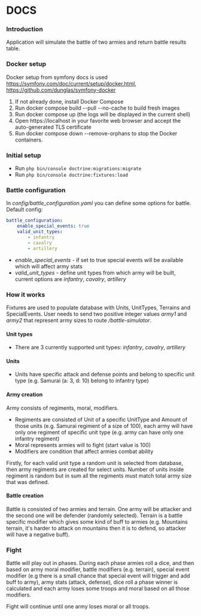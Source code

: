 # DOCS

### Introduction

Application will simulate the battle of two armies and return battle results table.

### Docker setup
Docker setup from symfony docs is used https://symfony.com/doc/current/setup/docker.html, https://github.com/dunglas/symfony-docker

1. If not already done, install Docker Compose
2. Run docker compose build --pull --no-cache to build fresh images
3. Run docker compose up (the logs will be displayed in the current shell)
4. Open https://localhost in your favorite web browser and accept the auto-generated TLS certificate
5. Run docker compose down --remove-orphans to stop the Docker containers.

### Initial setup

* Run ```php bin/console doctrine:migrations:migrate```
* Run ```php bin/console doctrine:fixtures:load```

### Battle configuration

In *config/battle_configuration.yaml* you can define some options for battle. 
Default config:

```yaml
battle_configuration:
    enable_special_events: true
    valid_unit_types:
        - infantry
        - cavalry
        - artillery
```

* *enable_special_events* - if set to true special events will be available which will affect army stats
* *valid_unit_types* - define unit types from which army will be built, current options are *infantry*, *cavalry*, *artillery*

### How it works

Fixtures are used to populate database with Units, UnitTypes, Terrains and SpecialEvents. 
User needs to send two positive integer values *army1* and *army2* that represent army sizes to route */battle-simulator*.

#### Unit types
* There are 3 currently supported unit types: *infantry*, *cavalry*, *artillery*

#### Units
* Units have specific attack and defense points and belong to specific unit type (e.g. Samurai (a: 3, d: 10) belong to infantry type)

#### Army creation
Army consists of regiments, moral, modifiers.
* Regiments are consisted of Unit of a specific UnitType and Amount of those units (e.g. Samurai regiment of a size of 100), each
army will have only one regiment of specific unit type (e.g. army can have only one infantry regiment)
* Moral represents armies will to fight (start value is 100)
* Modifiers are condition that affect armies combat ability

Firstly, for each valid unit type a random unit is selected from database, then army regiments are created for select units. 
Number of units inside regiment is random but in sum all the regiments must match total army size that was defined.

#### Battle creation
Battle is consisted of two armies and terrain. One army will be attacker and the second one will be defender (randomly selected).
Terrain is a battle specific modifier which gives some kind of buff to armies (e.g. Mountains terrain, it's harder to attack
on mountains then it is to defend, so attacker will have a negative buff).

### Fight
Battle will play out in phases. During each phase armies roll a dice, and then based on army moral modifier, 
battle modifiers (e.g. terrain), special event modifier (e.g there is a small chance that special event will trigger and add buff to army),
army stats (attack, defense), dice roll a phase winner is calculated and each army loses some troops and moral based
on all those modifiers.

Fight will continue until one army loses moral or all troops.






